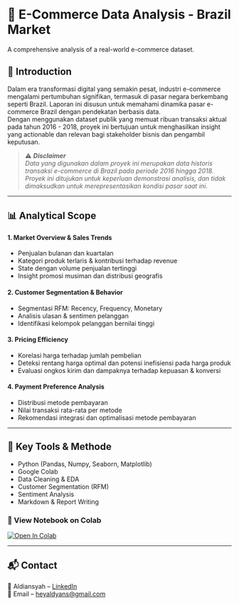# 🛒 E-Commerce Data Analysis - Brazil Market

A comprehensive analysis of a real-world e-commerce dataset.  



## 📖 Introduction

Dalam era transformasi digital yang semakin pesat, industri e-commerce mengalami pertumbuhan signifikan, termasuk di pasar negara berkembang seperti Brazil. Laporan ini disusun untuk memahami dinamika pasar e-commerce Brazil dengan pendekatan berbasis data.   
Dengan menggunakan dataset publik yang memuat ribuan transaksi aktual pada tahun 2016 - 2018, proyek ini bertujuan untuk menghasilkan insight yang actionable dan relevan bagi stakeholder bisnis dan pengambil keputusan.

> ⚠️ ***Disclaimer***   
  *Data yang digunakan dalam proyek ini merupakan data historis transaksi e-commerce di Brazil pada periode 2016 hingga 2018.*  
  *Proyek ini ditujukan untuk keperluan demonstrasi analisis, dan tidak dimaksudkan untuk merepresentasikan kondisi pasar saat ini.*

---

## 📊 Analytical Scope

#### 1. Market Overview & Sales Trends
- Penjualan bulanan dan kuartalan
- Kategori produk terlaris & kontribusi terhadap revenue
- State dengan volume penjualan tertinggi
- Insight promosi musiman dan distribusi geografis

#### 2. Customer Segmentation & Behavior
- Segmentasi RFM: Recency, Frequency, Monetary
- Analisis ulasan & sentimen pelanggan
- Identifikasi kelompok pelanggan bernilai tinggi

#### 3. Pricing Efficiency 
- Korelasi harga terhadap jumlah pembelian
- Deteksi rentang harga optimal dan potensi inefisiensi pada harga produk
- Evaluasi ongkos kirim dan dampaknya terhadap kepuasan & konversi

#### 4. Payment Preference Analysis
- Distribusi metode pembayaran
- Nilai transaksi rata-rata per metode
- Rekomendasi integrasi dan optimalisasi metode pembayaran

---

## 📎 Key Tools & Methode
- Python (Pandas, Numpy, Seaborn, Matplotlib)
- Google Colab
- Data Cleaning & EDA
- Customer Segmentation (RFM)
- Sentiment Analysis
- Markdown & Report Writing



### 🔗 View Notebook on Colab
[![Open In Colab](https://colab.research.google.com/assets/colab-badge.svg)](https://drive.google.com/file/d/11ANUezB2yJ5hvBFzs0HS_Mj4HxThqnC7/view?usp=sharing)

---

## 📬 Contact
📧 Aldiansyah – [LinkedIn](https://www.linkedin.com/in/aldyanns)  
📧 Email – heyaldyans@gmail.com

